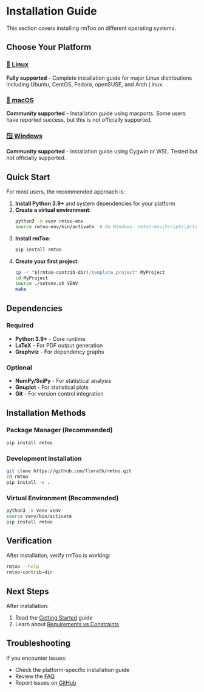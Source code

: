 # Installation Guide

This section covers installing rmToo on different operating systems.

## Choose Your Platform

### [🐧 Linux](linux.md)
**Fully supported** - Complete installation guide for major Linux distributions including Ubuntu, CentOS, Fedora, openSUSE, and Arch Linux.

### [🍎 macOS](macos.md)
**Community supported** - Installation guide using macports. Some users have reported success, but this is not officially supported.

### [🪟 Windows](windows.md)
**Community supported** - Installation guide using Cygwin or WSL. Tested but not officially supported.

## Quick Start

For most users, the recommended approach is:

1. **Install Python 3.9+** and system dependencies for your platform
2. **Create a virtual environment**:
   ```bash
   python3 -m venv rmtoo-env
   source rmtoo-env/bin/activate  # On Windows: rmtoo-env\Scripts\activate
   ```
3. **Install rmToo**:
   ```bash
   pip install rmtoo
   ```
4. **Create your first project**:
   ```bash
   cp -r "$(rmtoo-contrib-dir)/template_project" MyProject
   cd MyProject
   source ./setenv.sh VENV
   make
   ```

## Dependencies

### Required
- **Python 3.9+** - Core runtime
- **LaTeX** - For PDF output generation
- **Graphviz** - For dependency graphs

### Optional
- **NumPy/SciPy** - For statistical analysis
- **Gnuplot** - For statistical plots
- **Git** - For version control integration

## Installation Methods

### Package Manager (Recommended)
```bash
pip install rmtoo
```

### Development Installation
```bash
git clone https://github.com/florath/rmtoo.git
cd rmtoo
pip install -e .
```

### Virtual Environment (Recommended)
```bash
python3 -m venv venv
source venv/bin/activate
pip install rmtoo
```

## Verification

After installation, verify rmToo is working:
```bash
rmtoo --help
rmtoo-contrib-dir
```

## Next Steps

After installation:
1. Read the [Getting Started](../getting-started/overview.md) guide
2. Learn about [Requirements vs Constraints](../requirements/constraints.md)

## Troubleshooting

If you encounter issues:
- Check the platform-specific installation guide
- Review the [FAQ](../../faq.md)
- Report issues on [GitHub](https://github.com/florath/rmtoo/issues)